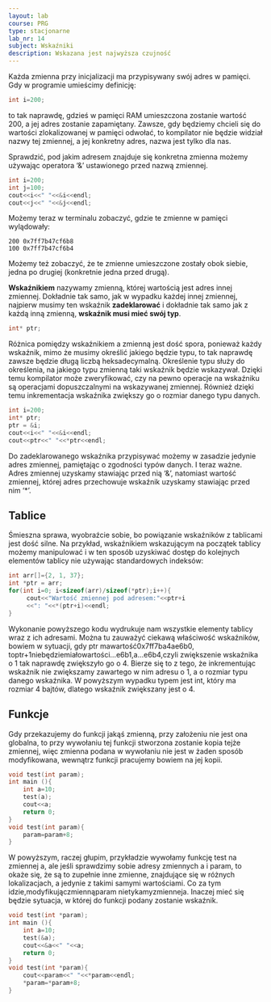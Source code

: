 ```yaml
---
layout: lab
course: PRG
type: stacjonarne
lab_nr: 14
subject: Wskaźniki
description: Wskazana jest najwyższa czujność
---
```


Każda zmienna przy inicjalizacji ma przypisywany swój adres w pamięci. Gdy w programie umieścimy definicję:

```c++
int i=200;
```

to tak naprawdę, gdzieś w pamięci RAM umieszczona zostanie wartość 200, a jej adres zostanie zapamiętany. Zawsze, gdy będziemy chcieli się do wartości zlokalizowanej w pamięci odwołać, to kompilator nie będzie widział nazwy tej zmiennej, a jej konkretny adres, nazwa jest tylko dla nas.

Sprawdzić, pod jakim adresem znajduje się konkretna zmienna możemy używając operatora ‘&’ ustawionego przed nazwą zmiennej.

```c++
int i=200;
int j=100;
cout<<i<<" "<<&i<<endl;
cout<<j<<" "<<&j<<endl;
```

Możemy teraz w terminalu zobaczyć, gdzie te zmienne w pamięci wylądowały:

```
200 0x7ff7b47cf6b8
100 0x7ff7b47cf6b4
```

Możemy też zobaczyć, że te zmienne umieszczone zostały obok siebie, jedna po drugiej (konkretnie jedna przed drugą).

**Wskaźnikiem** nazywamy zmienną, której wartością jest adres innej zmiennej. Dokładnie tak samo, jak w wypadku każdej innej zmiennej, najpierw musimy ten wskaźnik **zadeklarować** i dokładnie tak samo jak z każdą inną zmienną, **wskaźnik musi mieć swój typ**.

```c++
int* ptr;
```

Różnica pomiędzy wskaźnikiem a zmienną jest dość spora, ponieważ każdy wskaźnik, mimo że musimy określić jakiego będzie typu, to tak naprawdę zawsze będzie długą liczbą heksadecymalną. Określenie typu służy do określenia, na jakiego typu zmienną taki wskaźnik będzie wskazywał. Dzięki temu kompilator może zweryfikować, czy na pewno operacje na wskaźniku są operacjami dopuszczalnymi na wskazywanej zmiennej. Również dzięki temu inkrementacja wskaźnika zwiększy go o rozmiar danego typu danych.

```c++
int i=200;
int* ptr;
ptr = &i;
cout<<i<<" "<<&i<<endl;
cout<<ptr<<" "<<*ptr<<endl;
```

Do zadeklarowanego wskaźnika przypisywać możemy w zasadzie jedynie adres zmiennej, pamiętając o zgodności typów danych. I teraz ważne. Adres zmiennej uzyskamy stawiając przed nią ‘&’, natomiast wartość zmiennej, której adres przechowuje wskaźnik uzyskamy stawiając przed nim ‘*’.

## Tablice

Śmieszna sprawa, wyobraźcie sobie, bo powiązanie wskaźników z tablicami jest dość silne. Na przykład, wskaźnikiem wskazującym na początek tablicy możemy manipulować i w ten sposób uzyskiwać dostęp do kolejnych elementów tablicy nie używając standardowych indeksów:

```c++
int arr[]={2, 1, 37};
int *ptr = arr;
for(int i=0; i<sizeof(arr)/sizeof(*ptr);i++){
     cout<<"Wartość zmiennej pod adresem:"<<ptr+i
     <<": "<<*(ptr+i)<<endl;
}
```

Wykonanie powyższego kodu wydrukuje nam wszystkie elementy tablicy wraz z ich adresami. Można tu zauważyć ciekawą właściwość wskaźników, bowiem w sytuacji, gdy ptr mawartość0x7ff7ba4ae6b0, toptr+1niebędziemiałowartości...e6b1,a...e6b4,czyli zwiększenie wskaźnika o 1 tak naprawdę zwiększyło go o 4. Bierze się to z tego, że inkrementując wskaźnik nie zwiększamy zawartego w nim adresu o 1, a o rozmiar typu danego wskaźnika. W powyższym wypadku typem jest int, który ma rozmiar 4 bajtów, dlatego wskaźnik zwiększany jest o 4.

## Funkcje

Gdy przekazujemy do funkcji jakąś zmienną, przy założeniu nie jest ona globalna, to przy wywołaniu tej funkcji stworzona zostanie kopia tejże zmiennej, więc zmienna podana w wywołaniu nie jest w żaden sposób modyfikowana, wewnątrz funkcji pracujemy bowiem na jej kopii.

```c++
void test(int param);
int main (){
    int a=10;
    test(a);
    cout<<a;
    return 0;
}
void test(int param){
    param=param+8;
}
```

W powyższym, raczej głupim, przykładzie wywołamy funkcję test na zmiennej a, ale jeśli sprawdzimy sobie adresy zmiennych a i param, to okaże się, że są to zupełnie inne zmienne,
znajdujące się w różnych lokalizacjach, a jedynie z takimi samymi wartościami. Co za tym idzie,modyfikujączmiennąparam nietykamyzmienneja.
Inaczej mieć się będzie sytuacja, w której do funkcji podany zostanie wskaźnik.

```c++
void test(int *param);
int main (){
    int a=10;
    test(&a);
    cout<<&a<<" "<<a;
    return 0;
}
void test(int *param){
    cout<<param<<" "<<*param<<endl;
    *param=*param+8;
}
```


